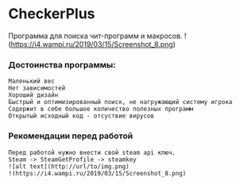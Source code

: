 # CheckerPlus
Программа для поиска чит-программ и макросов.
!(https://i4.wampi.ru/2019/03/15/Screenshot_8.png)

### Достоинства программы: 
	Маленький вес  
	Нет зависимостей  
	Хороший дизайн  
	Быстрый и оптимизированный поиск, не нагружающий систему игрока  
	Содержит в себе большое количество полезных программ  
	Открытый исходный код - отсуствие вирусов  

### Рекомендации перед работой
	Перед работой нужно внести свой steam api ключ.  
	Steam -> SteamGetProfile -> steamkey  
	![alt text](http://url/to/img.png)
	!(https://i4.wampi.ru/2019/03/15/Screenshot_8.png)

